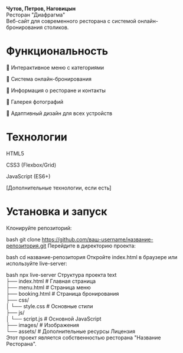 **Чутов, Петров, Наговицын**
<br/> Ресторан "Диафрагма"
<br/> Веб-сайт для современного ресторана с системой онлайн-бронирования столиков.

# Функциональность
📖 Интерактивное меню с категориями

🎯 Система онлайн-бронирования

📍 Информация о ресторане и контакты

📸 Галерея фотографий

📱 Адаптивный дизайн для всех устройств

# Технологии
HTML5

CSS3 (Flexbox/Grid)

JavaScript (ES6+)

[Дополнительные технологии, если есть]

# Установка и запуск 
Клонируйте репозиторий:

bash
git clone https://github.com/ваш-username/название-репозитория.git
Перейдите в директорию проекта:

bash
cd название-репозитория
Откройте index.html в браузере или используйте live-server:

bash
npx live-server
Структура проекта
text
<br/> ├── index.html          # Главная страница
<br/> ├── menu.html          # Страница меню
<br/> ├── booking.html       # Страница бронирования
<br/> ├── css/
<br/> │   └── style.css      # Основные стили
<br/> ├── js/
<br/> │   └── script.js      # Основной JavaScript
<br/> ├── images/            # Изображения
<br/>└── assets/            # Дополнительные ресурсы
Лицензия
<br/> Этот проект является собственностью ресторана "Название Ресторана".

